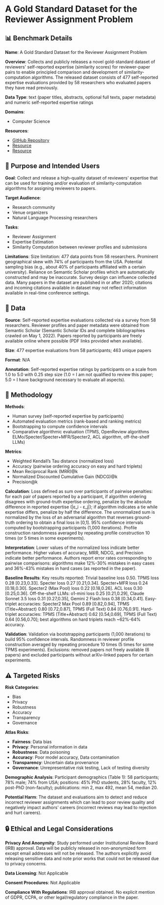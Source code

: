 # A Gold Standard Dataset for the Reviewer Assignment Problem

## 📊 Benchmark Details

**Name**: A Gold Standard Dataset for the Reviewer Assignment Problem

**Overview**: Collects and publicly releases a novel gold-standard dataset of reviewers' self-reported expertise (similarity scores) for reviewer-paper pairs to enable principled comparison and development of similarity-computation algorithms. The released dataset consists of 477 self-reported expertise evaluations provided by 58 researchers who evaluated papers they have read previously.

**Data Type**: text (paper titles, abstracts, optional full texts, paper metadata) and numeric self-reported expertise ratings

**Domains**:
- Computer Science

**Resources**:
- [GitHub Repository](https://github.com/niharshah/goldstandard-reviewer-paper-match)
- [Resource](https://forms.gle/SP1Rh8eivGz54xR37)
- [Resource](https://arxiv.org/abs/2303.16750)

## 🎯 Purpose and Intended Users

**Goal**: Collect and release a high-quality dataset of reviewers' expertise that can be used for training and/or evaluation of similarity-computation algorithms for assigning reviewers to papers.

**Target Audience**:
- Research community
- Venue organizers
- Natural Language Processing researchers

**Tasks**:
- Reviewer Assignment
- Expertise Estimation
- Similarity Computation between reviewer profiles and submissions

**Limitations**: Size limitation: 477 data points from 58 researchers. Prominent geographical skew with 74% of participants from the USA. Potential sampling bias (e.g., about 40% of participants affiliated with a certain university). Reliance on Semantic Scholar profiles which are automatically constructed and may be inaccurate. Survey design can influence collected data. Many papers in the dataset are published in or after 2020; citations and incoming citations available in dataset may not reflect information available in real-time conference settings.

## 💾 Data

**Source**: Self-reported expertise evaluations collected via a survey from 58 researchers. Reviewer profiles and paper metadata were obtained from Semantic Scholar (Semantic Scholar IDs and complete bibliographies crawled on May 1, 2022). Papers reported by participants are freely available online where possible (PDF links provided when available).

**Size**: 477 expertise evaluations from 58 participants; 463 unique papers

**Format**: N/A

**Annotation**: Self-reported expertise ratings by participants on a scale from 1.0 to 5.0 with 0.25 step size (1.0 = I am not qualified to review this paper; 5.0 = I have background necessary to evaluate all aspects).

## 🔬 Methodology

**Methods**:
- Human survey (self-reported expertise by participants)
- Automated evaluation metrics (rank-based and ranking metrics)
- Bootstrapping to compute confidence intervals
- Comparative algorithmic evaluation (TPMS, OpenReview algorithms ELMo/Specter/Specter+MFR/Specter2, ACL algorithm, off-the-shelf LLMs)

**Metrics**:
- Weighted Kendall’s Tau distance (normalized loss)
- Accuracy (pairwise ordering accuracy on easy and hard triplets)
- Mean Reciprocal Rank (MRR)@k
- Normalized Discounted Cumulative Gain (NDCG)@k
- Precision@k

**Calculation**: Loss defined as sum over participants of pairwise penalties: for each pair of papers reported by a participant, if algorithm ordering disagrees with ground-truth expertise ordering, penalize by the absolute difference in reported expertise (|ε_i - ε_j|); if algorithm indicates a tie while expertise differs, penalize by half the difference. The unnormalized sum is normalized by the loss of an adversarial algorithm that reverses ground-truth ordering to obtain a final loss in [0,1]. 95% confidence intervals computed by bootstrapping participants (1,000 iterations). Profile construction randomness averaged by repeating profile construction 10 times (or 5 times in some experiments).

**Interpretation**: Lower values of the normalized loss indicate better performance. Higher values of accuracy, MRR, NDCG, and Precision indicate better performance. Authors report error rates corresponding to pairwise comparisons: algorithms make 12%-30% mistakes in easy cases and 36%-43% mistakes in hard cases (as reported in the paper).

**Baseline Results**: Key results reported: Trivial baseline loss 0.50. TPMS loss 0.28 [0.23,0.33]. Specter loss 0.27 [0.21,0.34]. Specter+MFR loss 0.24 [0.18,0.30]. Specter2 (Max Pool) loss 0.22 [0.18,0.26]. ACL loss 0.30 [0.25,0.36]. Off-the-shelf LLMs: o1-mini loss 0.25 [0.21,0.29], Claude Sonnet 3.5 loss 0.31 [0.27,0.35], Gemini 2 Flash loss 0.38 [0.34,0.41]. Easy-triplet accuracies: Specter2 Max Pool 0.89 [0.82,0.94], TPMS (Title+Abstract) 0.80 [0.72,0.87], TPMS (Full Text) 0.84 [0.76,0.91]. Hard-triplet accuracies: TPMS (Title+Abstract) 0.62 [0.54,0.69], TPMS (Full Text) 0.64 [0.56,0.70]; best algorithms on hard triplets reach ~62%-64% accuracy.

**Validation**: Validation via bootstrapping participants (1,000 iterations) to build 95% confidence intervals. Randomness in reviewer profile construction averaged by repeating procedure 10 times (5 times for some TPMS experiments). Exclusions: removed papers not freely available (6 papers) and excluded participants without arXiv-linked papers for certain experiments.

## ⚠️ Targeted Risks

**Risk Categories**:
- Bias
- Privacy
- Robustness
- Accuracy
- Transparency
- Governance

**Atlas Risks**:
- **Fairness**: Data bias
- **Privacy**: Personal information in data
- **Robustness**: Data poisoning
- **Accuracy**: Poor model accuracy, Data contamination
- **Transparency**: Uncertain data provenance
- **Governance**: Unrepresentative risk testing, Lack of testing diversity

**Demographic Analysis**: Participant demographics (Table 1): 58 participants; 78% male; 74% from USA; positions: 45% PhD students, 28% faculty, 12% post-PhD (non-faculty); publications: min 2, max 492, mean 54, median 20.

**Potential Harm**: The dataset and evaluations aim to detect and reduce incorrect reviewer assignments which can lead to poor review quality and negatively impact authors' careers (incorrect reviews may lead to rejection and hurt careers).

## 🔒 Ethical and Legal Considerations

**Privacy And Anonymity**: Study performed under Institutional Review Board (IRB) approval. Data will be publicly released in non-anonymized form except email addresses will not be released. The authors explicitly avoid releasing sensitive data and note prior works that could not be released due to privacy concerns.

**Data Licensing**: Not Applicable

**Consent Procedures**: Not Applicable

**Compliance With Regulations**: IRB approval obtained. No explicit mention of GDPR, CCPA, or other legal/regulatory compliance in the paper.
